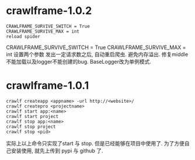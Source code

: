 crawlframe-1.0.2
==========================
```
CRAWLFRAME_SURVIVE_SWITCH = True
CRAWLFRAME_SURVIVE_MAX = int
reload spider
```
CRAWLFRAME_SURVIVE_SWITCH = True
CRAWLFRAME_SURVIVE_MAX = int
设置两个参数
发出一定请求数之后, 自动重启爬虫. 避免内存溢出.
修复middle不能加载以及logger不能创建的bug.
BaseLogger改为单例模式.


crawlframe-1.0.1
==========================
``` 
crawlf createapp <appname> -url http://<website>/
crawlf createpro <projectname>
crawlf start app:<name>
crawlf start project
crawlf stop app:<name>
crawlf stop project
crawlf stop <pid>
``` 

实际上以上命令只实现了start 与 stop. 
但是已经能够在项目中使用了.
为了方便自己安装使用, 就先上传到 pypi 与 github 了.
